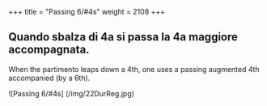 +++
title = "Passing 6/#4s"
weight = 2108
+++

## 	Quando sbalza di 4a si passa la 4a maggiore accompagnata.

When the partimento leaps down a 4th, one uses a passing augmented 4th accompanied (by a 6th).

![Passing 6/#4s]	 (/img/22DurReg.jpg)
